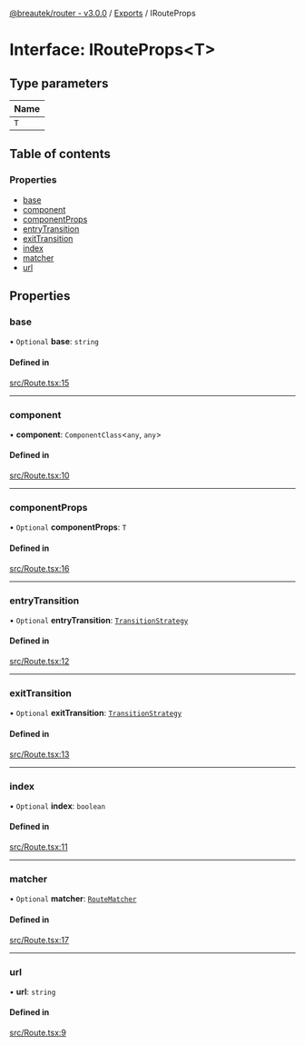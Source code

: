 [@breautek/router - v3.0.0](../README.md) / [Exports](../modules.md) / IRouteProps

# Interface: IRouteProps<T\>

## Type parameters

| Name |
| :------ |
| `T` |

## Table of contents

### Properties

- [base](IRouteProps.md#base)
- [component](IRouteProps.md#component)
- [componentProps](IRouteProps.md#componentprops)
- [entryTransition](IRouteProps.md#entrytransition)
- [exitTransition](IRouteProps.md#exittransition)
- [index](IRouteProps.md#index)
- [matcher](IRouteProps.md#matcher)
- [url](IRouteProps.md#url)

## Properties

### base

• `Optional` **base**: `string`

#### Defined in

[src/Route.tsx:15](https://github.com/breautek/router/blob/18557bc/src/Route.tsx#L15)

___

### component

• **component**: `ComponentClass`<`any`, `any`\>

#### Defined in

[src/Route.tsx:10](https://github.com/breautek/router/blob/18557bc/src/Route.tsx#L10)

___

### componentProps

• `Optional` **componentProps**: `T`

#### Defined in

[src/Route.tsx:16](https://github.com/breautek/router/blob/18557bc/src/Route.tsx#L16)

___

### entryTransition

• `Optional` **entryTransition**: [`TransitionStrategy`](../classes/TransitionStrategy.md)

#### Defined in

[src/Route.tsx:12](https://github.com/breautek/router/blob/18557bc/src/Route.tsx#L12)

___

### exitTransition

• `Optional` **exitTransition**: [`TransitionStrategy`](../classes/TransitionStrategy.md)

#### Defined in

[src/Route.tsx:13](https://github.com/breautek/router/blob/18557bc/src/Route.tsx#L13)

___

### index

• `Optional` **index**: `boolean`

#### Defined in

[src/Route.tsx:11](https://github.com/breautek/router/blob/18557bc/src/Route.tsx#L11)

___

### matcher

• `Optional` **matcher**: [`RouteMatcher`](../classes/RouteMatcher.md)

#### Defined in

[src/Route.tsx:17](https://github.com/breautek/router/blob/18557bc/src/Route.tsx#L17)

___

### url

• **url**: `string`

#### Defined in

[src/Route.tsx:9](https://github.com/breautek/router/blob/18557bc/src/Route.tsx#L9)
